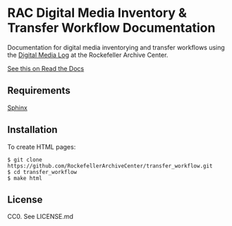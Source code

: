 # RAC Digital Media Inventory & Transfer Workflow Documentation
Documentation for digital media inventorying and transfer workflows using the [Digital Media Log](https://github.com/RockefellerArchiveCenter/dm_log) at the Rockefeller Archive Center.

[See this on Read the Docs](http://digital-media-transfer-workflow.readthedocs.io/en/latest/)


## Requirements
[Sphinx](http://www.sphinx-doc.org/en/1.4.8/)

## Installation
To create HTML pages:
```
$ git clone https://github.com/RockefellerArchiveCenter/transfer_workflow.git
$ cd transfer_workflow
$ make html
```

## License
CC0. See LICENSE.md
